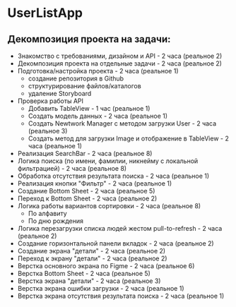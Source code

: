 # UserListApp


## Декомпозиция проекта на задачи:
- Знакомство с требованиями, дизайном и API - 2 часа (реальное 2)
- Декомпозиция проекта на отдельные задачи - 2 часа (реальное 2)
- Подготовка/настройка проекта - 2 часа (реальное 1)
  - создание репозитория в Github
  - структурирование файлов/каталогов
  - удаление Storyboard
- Проверка работы API
  - Добавить TableView - 1 час (реальное 1)
  - Создать модель данных - 2 часа (реальное 1)
  - Создать Newtwork Manager с методом загрузки User - 2 часа (реальное 3)
  - Создать метод для загрузки Image и отображение в TableView - 2 часа (реальное 1)
- Реализация SearchBar - 2 часа (реальное 8)
- Логика поиска (по имени, фамилии, никнейму с локальной фильтрацией) - 2 часа (реальное 8)
- Обработка отсутствия результата поиска - 2 часа (реальное 1)
- Реализация кнопки "Фильтр" - 2 часа (реальное 1)
- Создание Bottom Sheet - 2 часа (реальное 5)
- Переход к Bottom Sheet - 2 часа (реальное 2)
- Логика работы вариантов сортировки - 2 часа (реальное 8)
  - По алфавиту
  - По дню рождения
- Логика перезагрузки списка людей жестом pull-to-refresh - 2 часа (реальное 2)
- Создание горизонтальной панели вкладок - 2 часа (реальное 2)
- Создание экрана "детали" - 2 часа (реальное 2)
- Переход к экрану "детали" - 2 часа (реальное 2)
- Верстка основного экрана по Figme - 2 часа (реальное 6)
- Верстка Bottom Sheet - 2 часа (реальное 5)
- Верстка экрана "детали" - 2 часа (реальное 3)
- Верстка экрана ошибки загрузки - 2 часа (реальное 1)
- Верстка экрана отсутствия результата поиска - 2 часа (реальное 1)
